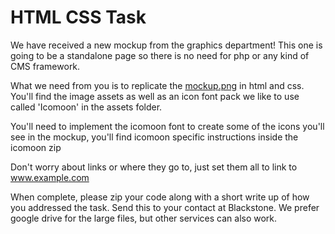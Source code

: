 # HTML CSS Task
  
We have received a new mockup from the graphics department! This one is going to be a standalone page so there is no need for php or any kind of CMS framework.  
  
What we need from you is to replicate the <a href="/mockup.png">mockup.png</a> in html and css. You'll find the image assets as well as an icon font pack we like to use called 'Icomoon' in the assets folder.

  You'll need to implement the icomoon font to create some of the icons you'll see in the mockup, you'll find icomoon specific instructions inside the icomoon zip
  
  Don't worry about links or where they go to, just set them all to link to www.example.com
  
  When complete, please zip your code along with a short write up of how you addressed the task. Send this to your contact at Blackstone. We prefer google drive for the large files, but other services can also work.